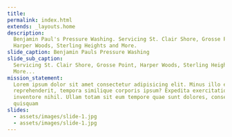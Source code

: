 ```yaml
---
title: 
permalink: index.html
extends: _layouts.home
description:
  Benjamin Paul's Pressure Washing. Servicing St. Clair Shore, Grosse Point,
  Harper Woods, Sterling Heights and More.
slide_caption: Benjamin Pauls Pressure Washing
slide_sub_caption:
  Servicing St. Clair Shore, Grosse Point, Harper Woods, Sterling Heights and
  More...
mission_statement:
  Lorem ipsum dolor sit amet consectetur adipisicing elit. Minus illo eaque
  reprehenderit, tempora similique corporis ipsum? Expedita exercitationem
  inventore nihil. Ullam totam sit eum tempore quae sunt dolores, consectetur
  quisquam
slides:
  - assets/images/slide-1.jpg
  - assets/images/slide-1.jpg
---
```

